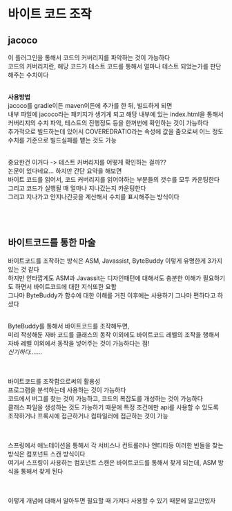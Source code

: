 # 바이트 코드 조작
## jacoco
이 플러그인을 통해서 코드의 커버리지를 파악하는 것이 가능하다 <br>
코드의 커버리지란, 해당 코드가 테스트 코드를 통해서 얼마나 테스트 되었는가를 판단해주는 수치이다 <br>
<br>

**사용방법** <br>
jacoco를 gradle이든 maven이든에 추가를 한 뒤, 빌드하게 되면 <br>
내부 파일에 jacoco라는 패키지가 생기게 되고 해당 내부에 있는 index.html을 통해서 <br>
커버리지의 수치 파악, 테스트의 진행정도 등을 한꺼번에 확인하는 것이 가능하다 <br>
추가적으로 빌드하는데 있어서 COVEREDRATIO라는 속성에 값을 줌으로써 어느 정도 수치를 기준으로 빌드실패를 뱉는 것도 가능 
<br><br>

중요한건 이거다 -> 테스트 커버리지를 어떻게 확인하는 걸까?? <br>
논문이 있다네요... 하지만 간단 요약을 해보면 <br>
바이트 코드를 읽어서, 코드 커버리지를 읽어야하는 부분들의 갯수를 모두 카운팅한다 <br>
그리고 코드가 실행될 때 얼마나 지나갔는지 카운팅한다 <br>
그리고 지나가고 안지나간곳을 계산해서 수치를 표시해주는 방식이다 <br>
<br><br><br>

## 바이트코드를 통한 마술
바이트코드를 조작하는 방식은 ASM, Javassist, ByteBuddy 이렇게 유명한게 3가지 있는 것 같다 <br>
하지만 안타깝게도 ASM과 Javassit는 디자인패턴에 대해서도 충분한 이해가 필요하기도 하면서 바이트코드에 대한 지식또한 요함 <br>
그나마 ByteBuddy가 함수에 대한 이해를 거친 이후에는 사용하기 그나마 편하다고 하셨다 <br>
<br>

ByteBuddy를 통해서 바이트코드를 조작해두면, <br>
미리 작성해둔 자바 코드를 클래스의 동작 이외에도 바이트코드 레벨의 조작을 행해서 <br>
자바 레벨 이외에서 동작을 넣어주는 것이 가능하다는 점! <br>
_신기하다......._ <br>
<br><br>

바이트코드를 조작함으로써의 활용성 <br>
프로그램을 분석하는데 사용하는 것이 가능하다 <br>
코드에서 버그를 찾는 것이 가능하고, 코드의 복잡도를 개성하는 것이 가능하다 <br>
클래스 파일을 생성하는 것도 가능하기 때문에 특정 조건에만 api를 사용할 수 있도록 조작하거나 프록시에 접근하거나 컴파일러에 접근하는 것이 가능 <br>
<br><br>

스프링에서 애노테이션을 통해서 각 서비스나 컨트롤러나 엔티티등 이러한 빈들을 찾는 방식은 컴포넌트 스캔 방식이다 <br>
여기서 스프링이 사용하는 컴포넌트 스캔은 바이트코드를 통해서 찾게 되는데, ASM 방식을 통해서 찾게 된다 <br>
<br><br>

이렇게 개념에 대해서 알아두면 필요할 때 가져다 사용할 수 있기 때문에 알고만있자 <br>
<br><br><br>

<br><br><br><br><br><br><br><br><br><br>